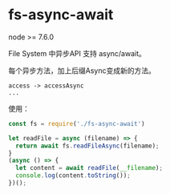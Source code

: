 
# fs-async-await

node >= 7.6.0

File System 中异步API 支持 async/await。

每个异步方法，加上后缀Async变成新的方法。
```
access -> accessAsync
...
```

使用：
```javascript
const fs = require('./fs-async-await')

let readFile = async (filename) => {
  return await fs.readFileAsync(filename);
}
(async () => {
  let content = await readFile(__filename);
  console.log(content.toString());
})();

```
